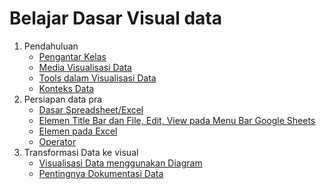 # Belajar Dasar Visual data
1. Pendahuluan
    * [Pengantar Kelas](/Belajar%20Dasar%20Visualisasi%20Data/Pendahuluan/Pengantar%20Kelas.md)
    * [Media Visualisasi Data](/Belajar%20Dasar%20Visualisasi%20Data/Pendahuluan/Media%20Visualisasi%20Data,.md)
    * [Tools dalam Visualisasi Data]()
    * [Konteks Data]()
2. Persiapan data pra
    * [Dasar Spreadsheet/Excel]()
    * [Elemen Title Bar dan File, Edit, View pada Menu Bar Google Sheets]()
    * [Elemen pada Excel]()
    * [Operator]()
3. Transformasi Data ke visual
    * [Visualisasi Data menggunakan Diagram]()
    * [Pentingnya Dokumentasi Data]()
